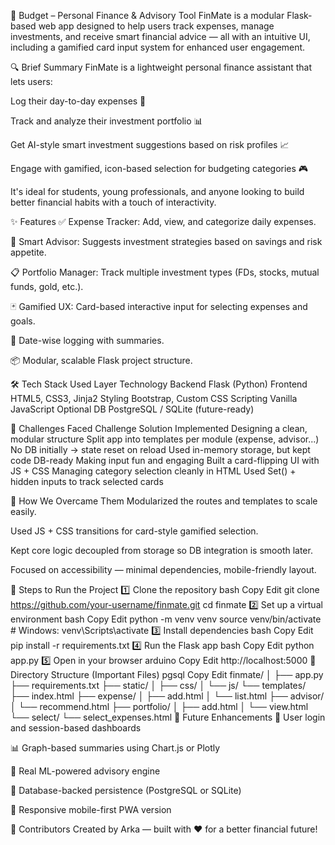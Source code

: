 💼 Budget – Personal Finance & Advisory Tool
FinMate is a modular Flask-based web app designed to help users track expenses, manage investments, and receive smart financial advice — all with an intuitive UI, including a gamified card input system for enhanced user engagement.

🔍 Brief Summary
FinMate is a lightweight personal finance assistant that lets users:

Log their day-to-day expenses 🧾

Track and analyze their investment portfolio 📊

Get AI-style smart investment suggestions based on risk profiles 📈

Engage with gamified, icon-based selection for budgeting categories 🎮

It's ideal for students, young professionals, and anyone looking to build better financial habits with a touch of interactivity.

✨ Features
✅ Expense Tracker: Add, view, and categorize daily expenses.

🧠 Smart Advisor: Suggests investment strategies based on savings and risk appetite.

📋 Portfolio Manager: Track multiple investment types (FDs, stocks, mutual funds, gold, etc.).

🃏 Gamified UX: Card-based interactive input for selecting expenses and goals.

📅 Date-wise logging with summaries.

📦 Modular, scalable Flask project structure.

🛠️ Tech Stack Used
Layer	Technology
Backend	Flask (Python)
Frontend	HTML5, CSS3, Jinja2
Styling	Bootstrap, Custom CSS
Scripting	Vanilla JavaScript
Optional DB	PostgreSQL / SQLite (future-ready)

🚧 Challenges Faced
Challenge	Solution Implemented
Designing a clean, modular structure	Split app into templates per module (expense, advisor...)
No DB initially → state reset on reload	Used in-memory storage, but kept code DB-ready
Making input fun and engaging	Built a card-flipping UI with JS + CSS
Managing category selection cleanly in HTML	Used Set() + hidden inputs to track selected cards

🧩 How We Overcame Them
Modularized the routes and templates to scale easily.

Used JS + CSS transitions for card-style gamified selection.

Kept core logic decoupled from storage so DB integration is smooth later.

Focused on accessibility — minimal dependencies, mobile-friendly layout.

🚀 Steps to Run the Project
1️⃣ Clone the repository
bash
Copy
Edit
git clone https://github.com/your-username/finmate.git
cd finmate
2️⃣ Set up a virtual environment
bash
Copy
Edit
python -m venv venv
source venv/bin/activate  # Windows: venv\Scripts\activate
3️⃣ Install dependencies
bash
Copy
Edit
pip install -r requirements.txt
4️⃣ Run the Flask app
bash
Copy
Edit
python app.py
5️⃣ Open in your browser
arduino
Copy
Edit
http://localhost:5000
📂 Directory Structure (Important Files)
pgsql
Copy
Edit
finmate/
│
├── app.py
├── requirements.txt
├── static/
│   ├── css/
│   └── js/
└── templates/
    ├── index.html
    ├── expense/
    │   ├── add.html
    │   └── list.html
    ├── advisor/
    │   └── recommend.html
    ├── portfolio/
    │   ├── add.html
    │   └── view.html
    └── select/
        └── select_expenses.html
📌 Future Enhancements
🔐 User login and session-based dashboards

📊 Graph-based summaries using Chart.js or Plotly

🧠 Real ML-powered advisory engine

🏦 Database-backed persistence (PostgreSQL or SQLite)

📱 Responsive mobile-first PWA version

🤝 Contributors
Created by Arka — built with ❤️ for a better financial future!